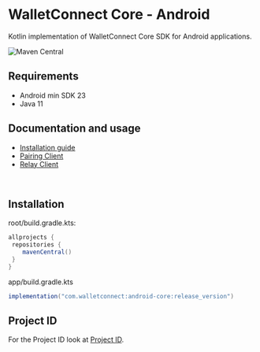 # **WalletConnect Core - Android**

Kotlin implementation of WalletConnect Core SDK for Android applications.

![Maven Central](https://img.shields.io/maven-central/v/com.walletconnect/android-core)

## Requirements

* Android min SDK 23
* Java 11

## Documentation and usage

* [Installation guide](https://docs.walletconnect.com/2.0/kotlin/core/installation)
* [Pairing Client](https://docs.walletconnect.com/2.0/kotlin/core/pairing)
* [Relay Client](https://docs.walletconnect.com/2.0/kotlin/core/relay)

&nbsp;

## Installation

root/build.gradle.kts:

```gradle
allprojects {
 repositories {
    mavenCentral()
 }
}
```

app/build.gradle.kts

```gradle
implementation("com.walletconnect:android-core:release_version")
```

## Project ID

For the Project ID look at [Project ID](https://walletconnect.com/).
